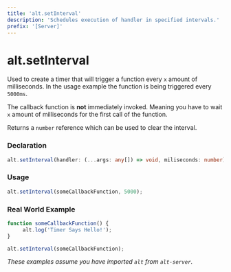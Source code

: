 ```yaml
---
title: 'alt.setInterval'
description: 'Schedules execution of handler in specified intervals.'
prefix: '[Server]'
---
```


# alt.setInterval

Used to create a timer that will trigger a function every `x` amount of milliseconds. In the usage example the function is being triggered every `5000ms`.

The callback function is **not** immediately invoked. Meaning you have to wait `x` amount of milliseconds for the first call of the function.

Returns a `number` reference which can be used to clear the interval.

### Declaration

```typescript
alt.setInterval(handler: (...args: any[]) => void, miliseconds: number): number
```

### Usage

```js
alt.setInterval(someCallbackFunction, 5000);
```

### Real World Example

```js
function someCallbackFunction() {
     alt.log('Timer Says Hello!');
}

alt.setInterval(someCallbackFunction);
```

_These examples assume you have imported `alt` from `alt-server`._